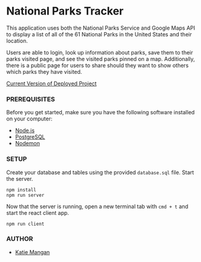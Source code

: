 # National Parks Tracker 
This application uses both the National Parks Service and Google Maps API to display a list of all of the 61 National Parks in the United States and their location. 

Users are able to login, look up information about parks, save them to their parks visited page, and see the visited parks pinned on a map. Additionally, there is a public page for users to share should they want to show others which parks they have visited. 

<!-- ### SCREENSHOTS
 -->

 [Current Version of Deployed Project](https://us-national-park-tracker.herokuapp.com/)

### PREREQUISITES

Before you get started, make sure you have the following software installed on your computer:
- [Node.js](https://nodejs.org/en/)
- [PostgreSQL](https://www.postgresql.org/)
- [Nodemon](https://nodemon.io/)

### SETUP

Create your database and tables using the provided `database.sql` file. Start the server.

```
npm install
npm run server
```

Now that the server is running, open a new terminal tab with `cmd + t` and start the react client app.

```
npm run client
```

### AUTHOR
- [Katie Mangan](https://www.linkedin.com/in/katie-mangan/)

